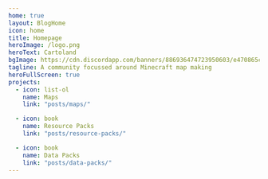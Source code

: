 ```yaml
---
home: true
layout: BlogHome
icon: home
title: Homepage
heroImage: /logo.png
heroText: Cartoland
bgImage: https://cdn.discordapp.com/banners/886936474723950603/e470865c6469ed45bd6d72a8a38894a1.webp?size=4096
tagline: A community focussed around Minecraft map making
heroFullScreen: true
projects:
  - icon: list-ol
    name: Maps
    link: "posts/maps/"

  - icon: book
    name: Resource Packs
    link: "posts/resource-packs/"

  - icon: book
    name: Data Packs
    link: "posts/data-packs/"
---
```

